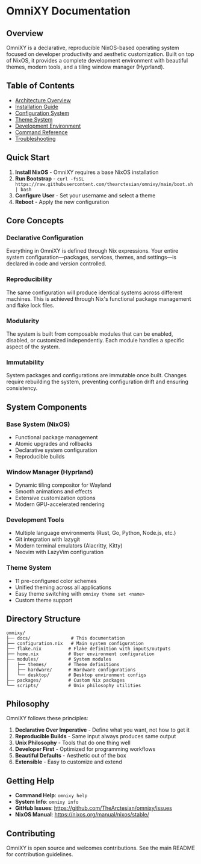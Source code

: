 # OmniXY Documentation

## Overview
OmniXY is a declarative, reproducible NixOS-based operating system focused on developer productivity and aesthetic customization. Built on top of NixOS, it provides a complete development environment with beautiful themes, modern tools, and a tiling window manager (Hyprland).

## Table of Contents
- [Architecture Overview](./ARCHITECTURE.md)
- [Installation Guide](./INSTALLATION.md)
- [Configuration System](./CONFIGURATION.md)
- [Theme System](./THEMES.md)
- [Development Environment](./DEVELOPMENT.md)
- [Command Reference](./COMMANDS.md)
- [Troubleshooting](./TROUBLESHOOTING.md)

## Quick Start

1. **Install NixOS** - OmniXY requires a base NixOS installation
2. **Run Bootstrap** - `curl -fsSL https://raw.githubusercontent.com/thearctesian/omnixy/main/boot.sh | bash`
3. **Configure User** - Set your username and select a theme
4. **Reboot** - Apply the new configuration

## Core Concepts

### Declarative Configuration
Everything in OmniXY is defined through Nix expressions. Your entire system configuration—packages, services, themes, and settings—is declared in code and version controlled.

### Reproducibility
The same configuration will produce identical systems across different machines. This is achieved through Nix's functional package management and flake lock files.

### Modularity
The system is built from composable modules that can be enabled, disabled, or customized independently. Each module handles a specific aspect of the system.

### Immutability
System packages and configurations are immutable once built. Changes require rebuilding the system, preventing configuration drift and ensuring consistency.

## System Components

### Base System (NixOS)
- Functional package management
- Atomic upgrades and rollbacks
- Declarative system configuration
- Reproducible builds

### Window Manager (Hyprland)
- Dynamic tiling compositor for Wayland
- Smooth animations and effects
- Extensive customization options
- Modern GPU-accelerated rendering

### Development Tools
- Multiple language environments (Rust, Go, Python, Node.js, etc.)
- Git integration with lazygit
- Modern terminal emulators (Alacritty, Kitty)
- Neovim with LazyVim configuration

### Theme System
- 11 pre-configured color schemes
- Unified theming across all applications
- Easy theme switching with `omnixy theme set <name>`
- Custom theme support

## Directory Structure

```
omnixy/
├── docs/               # This documentation
├── configuration.nix   # Main system configuration
├── flake.nix          # Flake definition with inputs/outputs
├── home.nix           # User environment configuration
├── modules/           # System modules
│   ├── themes/        # Theme definitions
│   ├── hardware/      # Hardware configurations
│   └── desktop/       # Desktop environment configs
├── packages/          # Custom Nix packages
└── scripts/           # Unix philosophy utilities
```

## Philosophy

OmniXY follows these principles:

1. **Declarative Over Imperative** - Define what you want, not how to get it
2. **Reproducible Builds** - Same input always produces same output
3. **Unix Philosophy** - Tools that do one thing well
4. **Developer First** - Optimized for programming workflows
5. **Beautiful Defaults** - Aesthetic out of the box
6. **Extensible** - Easy to customize and extend

## Getting Help

- **Command Help**: `omnixy help`
- **System Info**: `omnixy info`
- **GitHub Issues**: https://github.com/TheArctesian/omnixy/issues
- **NixOS Manual**: https://nixos.org/manual/nixos/stable/

## Contributing

OmniXY is open source and welcomes contributions. See the main README for contribution guidelines.
